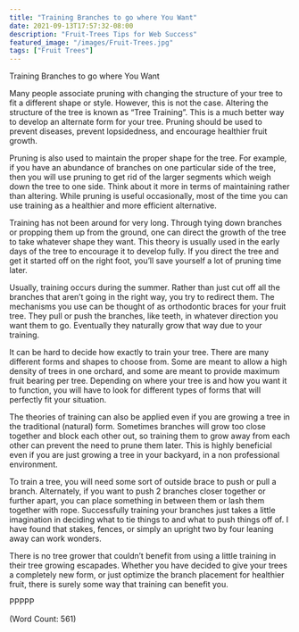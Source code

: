 ```yaml
---
title: "Training Branches to go where You Want"
date: 2021-09-13T17:57:32-08:00
description: "Fruit-Trees Tips for Web Success"
featured_image: "/images/Fruit-Trees.jpg"
tags: ["Fruit Trees"]
---
```


Training Branches to go where You Want

Many people associate pruning with changing the structure of your tree to fit a different shape or style. However, this is not the case. Altering the structure of the tree is known as “Tree Training”. This is a much better way to develop an alternate form for your tree. Pruning should be used to prevent diseases, prevent lopsidedness, and encourage healthier fruit growth.

Pruning is also used to maintain the proper shape for the tree. For example, if you have an abundance of branches on one particular side of the tree, then you will use pruning to get rid of the larger segments which weigh down the tree to one side. Think about it more in terms of maintaining rather than altering. While pruning is useful occasionally, most of the time you can use training as a healthier and more efficient alternative.

Training has not been around for very long. Through tying down branches or propping them up from the ground, one can direct the growth of the tree to take whatever shape they want. This theory is usually used in the early days of the tree to encourage it to develop fully. If you direct the tree and get it started off on the right foot, you’ll save yourself a lot of pruning time later.

Usually, training occurs during the summer. Rather than just cut off all the branches that aren’t going in the right way, you try to redirect them. The mechanisms you use can be thought of as orthodontic braces for your fruit tree. They pull or push the branches, like teeth, in whatever direction you want them to go. Eventually they naturally grow that way due to your training.

It can be hard to decide how exactly to train your tree. There are many different forms and shapes to choose from. Some are meant to allow a high density of trees in one orchard, and some are meant to provide maximum fruit bearing per tree. Depending on where your tree is and how you want it to function, you will have to look for different types of forms that will perfectly fit your situation.

The theories of training can also be applied even if you are growing a tree in the traditional (natural) form. Sometimes branches will grow too close together and block each other out, so training them to grow away from each other can prevent the need to prune them later. This is highly beneficial even if you are just growing a tree in your backyard, in a non professional environment.

To train a tree, you will need some sort of outside brace to push or pull a branch. Alternately, if you want to push 2 branches closer together or further apart, you can place something in between them or lash them together with rope. Successfully training your branches just takes a little imagination in deciding what to tie things to and what to push things off of. I have found that stakes, fences, or simply an upright two by four leaning away can work wonders.

There is no tree grower that couldn’t benefit from using a little training in their tree growing escapades. Whether you have decided to give your trees a completely new form, or just optimize the branch placement for healthier fruit, there is surely some way that training can benefit you.

PPPPP

(Word Count: 561)
